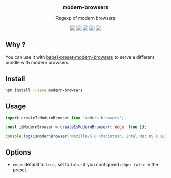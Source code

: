 <h3 align="center">
  modern-browsers
</h3>

<p align="center">
  Regexp of modern browsers
</p>

<p align="center">
  <a href="https://npmjs.org/package/modern-browsers"><img src="https://img.shields.io/npm/v/modern-browsers.svg?style=flat-square"></a>
  <a href="https://circleci.com/gh/christophehurpeau/modern-browsers"><img src="https://img.shields.io/circleci/project/christophehurpeau/modern-browsers/master.svg?style=flat-square"></a>
  <a href="https://david-dm.org/christophehurpeau/modern-browsers"><img src="https://david-dm.org/christophehurpeau/modern-browsers.svg?style=flat-square"></a>
  <a href="https://dependencyci.com/github/christophehurpeau/modern-browsers"><img src="https://dependencyci.com/github/christophehurpeau/modern-browsers/badge?style=flat-square"></a>
  <a href="https://codecov.io/gh/christophehurpeau/modern-browsers"><img src="https://img.shields.io/codecov/c/github/christophehurpeau/modern-browsers/master.svg?style=flat-square"></a>
</p>

## Why ?

You can use it with [babel-preset-modern-browsers](https://www.npmjs.com/package/babel-preset-modern-browsers) to serve a different bundle with modern browsers.

## Install

```bash
npm install --save modern-browsers
```

## Usage

```js
import createIsModernBrowser from 'modern-browsers';

const isModernBrowser = createIsModernBrowser({ edge: true });

console.log(isModernBrowser('Mozilla/5.0 (Macintosh; Intel Mac OS X 10_12_2) AppleWebKit/537.36 (KHTML, like Gecko) Chrome/56.0.2924.76 Safari/537.36'));
```

## Options

- `edge`: default to `true`, set to `false` if you configured `edge: false` in the preset.
